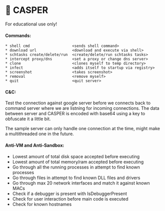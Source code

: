 # 👻 CASPER

For educational use only!

#### Commands:
    * shell cmd                   <sends shell command>
    * download url                <download and execute via shell>
    * schtasks create/delete/run  <create/delete/run schtasks tasks>
    * intercept proxy/dns         <set a proxy or change dns server>
    * clone                       <clones myself to temp directory>
    * infect                      <adds itself to startup via registry>
    * screenshot                  <takes screenshot>
    * removal                     <remove myself>
    * quit                        <quit server>

#### C&C:
Test the connection against google server before we connects back to command server where we are listning for incoming connections. The data between server and CASPER is encoded with base64 using a key to obfuscate it a little bit.

The sample server can only handle one connection at the time, might make a multithreaded one in the future.

#### Anti-VM and Anti-Sandbox:
* Lowest amount of total disk space accepted before executing
* Lowest amount of total memory/ram accepted before executing
* Go through all the running processes in attempt to find known processes
* Go through files in attempt to find known DLL files and drivers
* Go through max 20 network interfaces and match it against known MACs
* Check if a debugger is present with IsDebuggerPresent
* Check for user interaction before main code is executed
* Check for known hostnames

